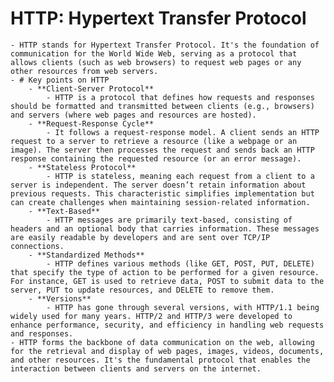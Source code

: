 # HTTP: Hypertext Transfer Protocol
	- HTTP stands for Hypertext Transfer Protocol. It's the foundation of communication for the World Wide Web, serving as a protocol that allows clients (such as web browsers) to request web pages or any other resources from web servers.
	- # Key points on HTTP
		- **Client-Server Protocol**
			- HTTP is a protocol that defines how requests and responses should be formatted and transmitted between clients (e.g., browsers) and servers (where web pages and resources are hosted).
		- **Request-Response Cycle**
			- It follows a request-response model. A client sends an HTTP request to a server to retrieve a resource (like a webpage or an image). The server then processes the request and sends back an HTTP response containing the requested resource (or an error message).
		- **Stateless Protocol**
			- HTTP is stateless, meaning each request from a client to a server is independent. The server doesn’t retain information about previous requests. This characteristic simplifies implementation but can create challenges when maintaining session-related information.
		- **Text-Based**
			- HTTP messages are primarily text-based, consisting of headers and an optional body that carries information. These messages are easily readable by developers and are sent over TCP/IP connections.
		- **Standardized Methods**
			- HTTP defines various methods (like GET, POST, PUT, DELETE) that specify the type of action to be performed for a given resource. For instance, GET is used to retrieve data, POST to submit data to the server, PUT to update resources, and DELETE to remove them.
		- **Versions**
			- HTTP has gone through several versions, with HTTP/1.1 being widely used for many years. HTTP/2 and HTTP/3 were developed to enhance performance, security, and efficiency in handling web requests and responses.
	- HTTP forms the backbone of data communication on the web, allowing for the retrieval and display of web pages, images, videos, documents, and other resources. It's the fundamental protocol that enables the interaction between clients and servers on the internet.